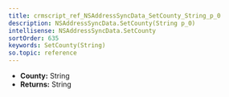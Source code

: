 ```yaml
---
title: crmscript_ref_NSAddressSyncData_SetCounty_String_p_0
description: NSAddressSyncData.SetCounty(String p_0)
intellisense: NSAddressSyncData.SetCounty
sortOrder: 635
keywords: SetCounty(String)
so.topic: reference
---
```



* **County:** String
* **Returns:** String


